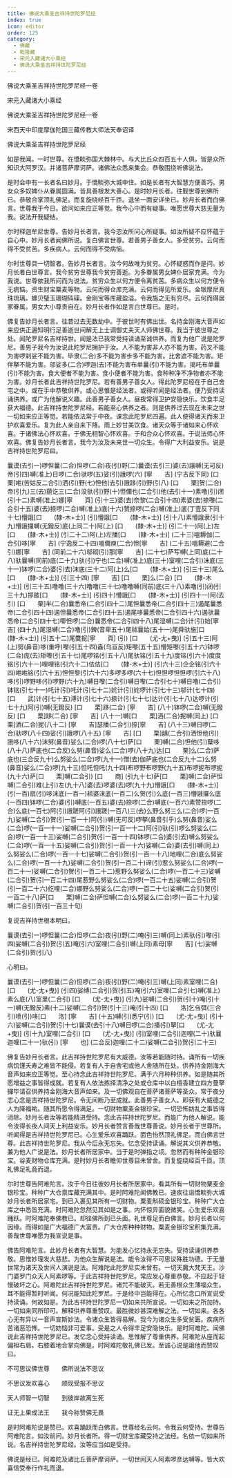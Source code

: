```yaml
---
title: 佛说大乘圣吉祥持世陀罗尼经
index: true
icon: editor
order: 125
category:
  - 佛藏
  - 乾隆藏
  - 宋元入藏诸大小乘经
  - 佛说大乘圣吉祥持世陀罗尼经
---
```


佛说大乘圣吉祥持世陀罗尼经一卷  

宋元入藏诸大小乘经  

佛说大乘圣吉祥持世陀罗尼经一卷  

宋西天中印度摩伽陀国三藏传教大师法天奉诏译  

佛说大乘圣吉祥持世陀罗尼经  

如是我闻。一时世尊。在憍睒弥国大棘林中。与大比丘众四百五十人俱。皆是众所知识大阿罗汉。并诸菩萨摩诃萨。诸佛法众悉来集会。恭敬围绕听佛说法。  

是时会中有一长者名曰妙月。于憍睒弥大城中住。如是长者有大智慧方便善巧。男女众多奴婢仆从眷属圆满。皆具善根发大善心。是时妙月长者。往觐世尊到佛所已。恭敬合掌顶礼佛足。而复旋绕经百千匝。退坐一面安详坐已。妙月长者而白佛言。世尊我于今日。欲问如来应正等觉。我今心中而有疑事。唯愿世尊大慈无量为我。说法开我疑结。  

尔时释迦牟尼世尊。告妙月长者言。我今恣汝所问心所疑事。如汝所疑不应怀蕴于自心中。妙月长者闻佛所说。复白佛言世尊。若善男子善女人。多受贫穷。云何而得不受贫苦。多疾病人。云何而得不受病恼。  

尔时世尊具一切智者。告妙月长者言。汝今何故唯为贫穷。心怀疑惑而作是问。妙月长者白世尊言。我今贫穷世尊我今贫穷善逝。为多眷属男女婢仆居家充满。今为我说。世尊依我所问而为说法。贫穷众生以何方便令离贫苦。多病众生以何方便令无病恼。资生财宝粟麦等物。云何而得仓库充满。云何而得见所爱乐。金银摩尼真珠琉璃。螺贝璧玉珊瑚砗磲。金刚宝等库藏盈溢。令我施之无有穷尽。云何而得居家眷属。男女大小尊贵自在。妙月长者作如是言白世尊已。是时。  

佛复告妙月长者言。往昔过去无数劫中。于彼世时有佛出世。名持金刚海大音声如来应供正遍知明行足善逝世间解无上士调御丈夫天人师佛世尊。我当于彼世尊之处。闻陀罗尼名吉祥持世。闻是法已我常受持读诵至诚供养。而复为他广说是陀罗尼。善男子我今为汝说此陀罗尼拥护于汝。人不能为害非人亦不能为害。药叉不能为害啰刹娑不能为害。毕隶(二合)多不能为害步多不能为害。比舍遮不能为害。矩伴拏不能为害。邬娑多(二合)啰迦(去)不能为害布单曩(引)不能为害。揭吒布单曩(引)不能为害。食大便者不能为害。食小便者不能为害。食种种净不净物者亦不能为害。妙月长者此吉祥持世陀罗尼。若有善男子善女人。得此陀罗尼经在于自己舍宅之中。或在手中恭敬供养。或心思惟是经法者。或得听闻是经法者。便乃受持读诵供养。或广为他解说义趣。此善男子善女人。昼夜常得卫护安隐快乐。饮食丰足获大福德。此吉祥持世陀罗尼经。若能至心供养之者。则是供养过去现在未来之世一切如来应正等觉。若能依法常于中夜。课念此陀罗尼四遍。此人便得诸天而来卫护欢喜爱乐。复为此人亲自来下降。雨上妙甘美饮食。诸天众等于诸如来心怀欢喜。于诸佛法心怀欢喜。于佛无相智心怀欢喜。于和合众心怀欢喜。于说法师心怀欢喜。佛复告妙月长者言。我今为汝及未来世一切众生。令得广大利益安乐。说是吉祥持世陀罗尼曰。  

曩谟(去引一)啰怛曩(二合)怛啰(二合)夜(引)野(二)曩谟(去引三)婆(去)誐嚩(无可反)帝(引四)嚩(准上)日啰(二合)驮啰(五)娑(引)誐啰(六) [寧　　吉] (宁吉反下同) [口　　栗]喖(苦姑反二合引)洒(引)野(七)怛他(去引)誐跢(引)野(引八) [口　　栗]贺(二合)帝(引九)三(去)藐讫三(二合)没驮(引)野(十)怛儞也(二合引)他(去引十一)素噜(引)闭(引十二)素嚩(准上)娜[寧　　頁] (引十三)婆(去)奈黎(二合引十四)素婆(去)捺嚟(二合引十五)婆(去)捺啰(二合)嚩(准上)底(十六)赞捺啰(二合)嚩(准上)底(丁壹反下同十七)懵誐[口　　(隸-木+士)] (引)懵誐[口　　(隸-木+士)] (引十八)素懵誐隶(引十九)懵誐攞嚩(无鏺反)底(上同二十)阿(上) [口　　(隸-木+士)] (引二十一)阿(上)左[口　　(隸-木+士)] (引二十二)阿(上)左播[口　　(隸-木+士)] (二十三)嗢耨伽(二合引)哆[寧　　吉] (宁逸反二十四)嗢儞庾(二合)怛[寧　　吉] (二十五)嗢耨避(二合引)娜[寧　　吉] (同前二十六)邬砌(引)那[寧　　吉] (二十七)萨写嚩(上同)底(二十八)驮曩嚩(同前)底(二十九)驮(引)宁也(二合)嚩(准上)底(三十)室哩(二合引)沫底(三十一)钵啰(二合)婆(引去)沫底(三十二)阿(上)么[口　　(隸-木+士)] (引三十三)尾么[口　　(隸-木+士)] (引三十四) [寧　　吉] [口　　栗]么(二合) [口　　(隸-木+士)] (引三十五)噜噜(三十六)噜噜(三十七)噜噜嚩(同前)底(三十八)素噜(引)闭(引三十九)拶跛[口　　(隸-木+士)] (引四十)懵誐[口　　(隸-木+士)] (引四十一)阿(去引) [口　　栗]半(二合)曩悉帝(二合引四十二)尾怛曩悉帝(二合引四十三)遏尾曩悉帝(二合引四十四)遏怛曩悉帝(二合引四十五)遏尾哆曩悉帝(二合引四十六)遏驮曩悉帝(二合引四十七)唧怛啰(二合)曩悉帝(二合引四十八)尾湿嚩(二合)计(引)始[寧　　吉] (四十九)尾湿嚩(二合)噜(引)錍(音卑五十)尾秫曩始(五十一)尾舜驮施[口　　(隸-木+士)] (引五十二)尾麌抳[寧　　頁] (引) [口　　(尤-尢+曳)] (引五十三)阿(上)努(鼻音)哆(重呼)嚟(引五十四)盎(乌亘反)矩嚟(五十五)懵矩嚟(引五十六)钵啰(二合)庞(去)矩嚟(引五十七)尾啰铭(引五十八)尾驮铭(引五十九)度铭(引六十)度度铭(引六十一)哩哩铭(引六十二)佉佉[口　　(隸-木+士)] (引六十三)企企铭(引六十四)喖喖铭(引六十五)怛怛黎(引六十六)多啰多啰(六十七)怛怛啰怛怛啰(引六十八)哆(引)啰野哆(引)啰野(六十九)嚩日嚟(二合引)嚩日嚟(二合引七十)嚩日噜(二合引)钵铭(引七十一)吒计(引)吒计(引七十二)姹计(引)姹啰计(引七十三)邬计(七十四) [口　　武]计(引七十五)溥计(引七十六)捺计(引七十七)达计(引七十八)达啰计(引七十九)阿(引)嚩(无鏺反) [口　　栗]跢(二合) [寧　　吉] (八十)钵啰(二合)嚩(无鏺反) [口　　栗]跢(二合) [寧　　吉] (八十一)嚩[口　　栗]洒(二合)抳嚩(同上) [口　　栗]洒(二合)抳(八十二) [寧　　吉]瑟播(二合引)捺[寧　　吉] (八十三)嚩日啰(二合)驮啰(八十四)娑(引)誐啰(八十五) [寧　　吉] [口　　栗]龋(二合引)洒怛他(引)誐哆(八十六)沫努(鼻音)娑么(二合)啰(八十七)萨[口　　栗]嚩(二合)怛他(引)蘖哆(八十八)萨底也(二合反)么努(鼻音)娑么(二合)啰(八十九)达[口　　栗]么(二合)萨底也(三合反九十)么努娑么(二合)啰(九十一)僧(去)伽萨底也(二合反九十二)么努(鼻音)娑么(二合)啰(九十三)怛吒怛吒(九十四)布啰野布啰野(九十五)布啰抳布啰抳(九十六)萨[口　　栗]嚩(二合引) [口　　商] (引九十七)萨[口　　栗]嚩(二合)萨怛嚩(二合引)难(上引)左(九十八)婆(去)啰婆(去)啰(九十九)懵誐[口　　(隸-木+士)] (引一百)扇(引)哆沫底(一百一)秫婆沫底(一百二)么贺(引)么底(一百三)懵誐攞么底(一百四)钵啰(二合)婆(引)嚩底(一百五)婆(去)捺啰(二合)嚩底(一百六)素赞捺啰(二合)么底(一百七)阿(引)誐蹉阿(引)誐蹉(一百八)三(去)么野么努三么(二合)啰(一百九)娑嚩(二合引)贺(引一百一十)阿(引)嚩(无可反)啰拏(鼻音引乎)么努(鼻音)娑么(二合)啰(一百一十一)娑嚩(二合引)贺(引一百一十二)阿(引)驮(引)啰么努娑么(二合)啰(一百一十三)娑嚩(二合引)贺(引一百一十四)钵啰(二合)婆(引去)嚩么努娑么(二合)啰(一百一十五)娑嚩(二合引)贺(引一百一十六)娑嚩(二合)婆(去引)嚩(同上)么努娑么(二合)啰(一百一十七)娑嚩(二合引)贺(引一百一十八)地哩(二合)底么努娑么(二合)啰(一百一十九)娑嚩(二合引)贺(引一百二十)谛(引)惹么努娑么(二合)啰(一百二十一)娑嚩(二合引)贺(引一百二十二)惹野么努娑么(二合)啰(一百二十三)娑嚩(二合引)贺(引一百二十四)尾惹野么努娑么(二合)啰(一百二十五)娑嚩(二合引)贺(引一百二十六)纥哩(二合)娜野么努娑么(二合)啰(一百二十七)娑嚩(二合引)贺(引一百二十八)萨[口　　栗]嚩(二合)萨怛嚩(二合)么努娑么(二合)啰(一百二十九)娑嚩(二合引)贺(引一百三十句)  

复说吉祥持世根本明曰。  

曩谟(去引一)啰怛曩(二合)怛啰(二合)夜(引)野(二)唵(引三)嚩(同上)素驮(引)嚟(引四)娑嚩(二合引)贺(引五)唵(引六)室哩(二合引)嚩(上同)素母[寧　　吉] (七)娑嚩(二合引)贺(引八)  

心明曰。  

曩谟(去引一)啰怛曩(二合)怛啰(二合)夜(引)野(二)唵(引三)嚩(上同)素室哩(二合) [口　　(尤-尢+曳)] (引四)娑缚(二合引)贺(引五)唵(引六)室哩(二合引七)嚩(准上)素么底(八)室里(二合引) [口　　(尤-尢+曳)] (引九)娑嚩(二合引)贺(引十)唵(引十一)嚩(无鏺反)素(十二)娑嚩(二合引)贺(引十三)唵(引十四) [口　　洛]乞刍弭(三合引)喷(引)哆[口　　洛] [寧　　吉] (十五)嚩(引)悉宁(引) [口　　(尤-尢+曳)] (引十六)娑嚩(二合引)贺(引十七)曩谟(去引十八)嚩日啰(二合)播(引)拏[口　　(尤-尢+曳)] (引十九)室哩(二合引) [口　　(尤-尢+曳)] (引)室哩(二合引)迦哩(二十)驮曩迦哩(二十一)驮(引) [寧　　也] (二合反)迦哩(二十二)娑嚩(二合引)贺(引二十三)  

佛复告妙月长者言。此吉祥持世陀罗尼有大威德。汝等若能随时持。诵所有一切疾病饥馑夭寿之难皆不能侵。若复有人于自舍宅或他人舍随所在处。供养持金刚海大音声如来应正等觉。至心持念此吉祥持世陀罗尼。满于六月种种供养。如是随其所愿增益之事皆得成就。若复有人依法拣择清净之处或仓库中以白檀香建立四方曼拏攞毕请召供养持金刚海大音声如来。及一切佛观自在菩萨诸菩萨等圣众。常于夜分志心念是吉祥持世陀罗尼。令无间断乃至成就。此善男子善女人。即获有大威德之人为降福祐。随其所愿令得满足。一切财物粟麦金银珍宝。一切恐怖妨乱之事皆得消除。妙月长者汝等若能精进受持。念此吉祥持世陀罗尼。而能广为他人解说。能令汝得长夜人间天上利益安乐。妙月长者赞言善哉世尊善说。妙月长者于世尊所。听闻得是吉祥持世陀罗尼已。心生爱乐欢喜踊跃。面色怡然顶礼佛足。而白佛言世尊。此吉祥持世陀罗尼。我从今后永无忘失。忆念受持读诵。解说其义供养恭敬。兼为他人广说是法。妙月长者所居家中。当于是时弹指之顷。忽然而有种种金银珍宝。谷麦财物仓库充满。是时妙月长者瞻仰世尊目未曾舍。而复旋绕经百千匝。顶礼佛足礼竟而退。  

尔时世尊告阿难陀言。汝于今日往彼妙月长者所居家中。看其所有一切财物粟麦金银珍宝。种种广大仓禀库藏充满其中。是时阿难陀闻佛教已。速疾往诣憍睒弥大城妙月长者所居家宅。到已入裹见其所有一切财物。粟麦斛硕金银珍宝。种种广大仓库之中悉皆充满。时阿难陀忽然见其如是之事。内怀惊异面貌微笑。心生爱乐欢喜踊跃。时阿难陀奉佛教已。却往佛所到已头面。礼世尊足而白佛言。妙月长者以何因缘。而得如是广大福德广大富贵。广大仓库种种财物。粟麦金银珍宝积集充满。善哉世尊唯愿为我宣说是事。  

佛告阿难陀言。此妙月长者有大智慧。为能发心忆持永无忘失。受持读诵供养恭敬。思惟妙理发大慈悲。为他众生解说是法。能令汝得不可思议殊胜功德。于无量世常为诸天及世间人演说是法。阿难陀此陀罗尼实未曾有。一切天魔大梵天王。沙门婆罗门众天人阿素啰等。于此吉祥持世陀罗尼。常应发心尊重恭敬。不应起于轻慢破坏之心。阿难陀此吉祥持世陀罗尼。诸咒不能破灭。若无善根众生薄福众生。耳不能得暂时听闻。何况能知此陀罗尼。于是经中岂能得在。心所忆念口所宣说受持读诵。何故如是。为此吉祥持世陀罗尼一切如来共所宣说。一切如来之所加持。一切如来同所印可。解释供养尊重赞叹。最胜微妙甚深难解之法。一切如来。各各心无有异以一音声宣斯妙法。令诸众生皆得易解。我今为诸众生多受贫匮。疾病所苦诸恶恐怖。一切妨恼非可爱事。受是之人令得丰足安隐快乐。是时阿难陀。闻佛说此吉祥持世陀罗尼已。发忆念心受持读诵。思惟解了尊重供养。阿难陀从座而起偏袒右肩。右膝着地合掌向佛是。时阿难陀敬礼佛已发。至诚心说是誐他而赞叹曰。  

不可思议佛世尊　　佛所说法不思议  

不思议发欢喜心　　顺现受报不思议  

天人师智一切智　　到彼岸故离生死  

证无上果成法王　　我今称赞佛无畏  

是时阿难陀说是赞已。欢喜踊跃而白佛言。世尊经名云何。令我云何受持。世尊告阿难陀言。如汝前问。妙月长者所。得一切财宝库藏受持之法经。名依一切如来所说。名吉祥持世陀罗尼经。汝等应当如是受持。  

佛说是经已。阿难陀及诸比丘菩萨摩诃萨。一切世间天人阿素啰彦达嚩等。皆大欢喜信受奉行作礼而退。  
